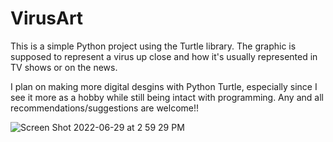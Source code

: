 # VirusArt
This is a simple Python project using the Turtle library. The graphic is supposed to represent a virus up close and how it's usually represented in TV shows or on the news. 

I plan on making more digital desgins with Python Turtle, especially since I see it more as a hobby while still being intact with programming.
Any and all recommendations/suggestions are welcome!!





![Screen Shot 2022-06-29 at 2 59 29 PM](https://user-images.githubusercontent.com/90480945/176515167-10bff35b-ceea-4c27-b57f-34388884080b.png)
